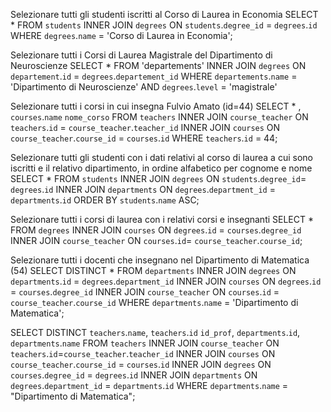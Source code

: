 Selezionare tutti gli studenti iscritti al Corso di Laurea in Economia
SELECT * FROM `students` INNER JOIN `degrees` ON `students`.`degree_id` = `degrees`.`id` WHERE `degrees`.`name` = 'Corso di Laurea in Economia';

Selezionare tutti i Corsi di Laurea Magistrale del Dipartimento di Neuroscienze
SELECT * FROM 'departements' INNER JOIN `degrees` ON `departement`.`id` = `degrees`.`departement_id`
WHERE `departements`.`name` = 'Dipartimento di Neuroscienze' AND `degrees`.`level` = 'magistrale'

Selezionare tutti i corsi in cui insegna Fulvio Amato (id=44)
SELECT * , `courses`.`name` `nome_corso` FROM `teachers` INNER JOIN `course_teacher` ON `teachers`.`id` = `course_teacher`.`teacher_id` INNER JOIN `courses` ON `course_teacher`.`course_id` = `courses`.`id` WHERE `teachers`.`id` = 44;

Selezionare tutti gli studenti con i dati relativi al corso di laurea a cui
sono iscritti e il relativo dipartimento, in ordine alfabetico per cognome e
nome
SELECT * FROM `students` INNER JOIN `degrees` ON `students`.`degree_id`= `degrees`.`id` INNER JOIN `departments` ON `degrees`.`department_id` = `departments`.`id` ORDER BY `students`.`name` ASC;

Selezionare tutti i corsi di laurea con i relativi corsi e insegnanti
SELECT * FROM `degrees` INNER JOIN `courses` ON `degrees`.`id` = `courses`.`degree_id` INNER JOIN `course_teacher` ON `courses`.`id`= `course_teacher`.`course_id`;

 Selezionare tutti i docenti che insegnano nel Dipartimento di
Matematica (54)
SELECT DISTINCT * 
FROM `departments`
INNER JOIN `degrees`
ON `departments`.`id` = `degrees`.`department_id`
INNER JOIN `courses`
ON `degrees`.`id` = `courses`.`degree_id`
INNER JOIN `course_teacher`
ON `courses`.`id` = `course_teacher`.`course_id`
WHERE `departments`.`name` = 'Dipartimento di Matematica';

<!-- CORRETTO -->
SELECT DISTINCT `teachers`.`name`, `teachers`.`id` `id_prof`, `departments`.`id`, `departments`.`name` FROM `teachers` INNER JOIN `course_teacher` ON `teachers`.`id`=`course_teacher`.`teacher_id` INNER JOIN `courses` ON `course_teacher`.`course_id` = `courses`.`id` INNER JOIN `degrees` ON `courses`.`degree_id` = `degrees`.`id` INNER JOIN `departments` ON `degrees`.`department_id` = `departments`.`id` WHERE `departments`.`name` = "Dipartimento di Matematica";